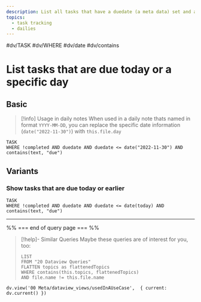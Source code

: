 ```yaml
---
description: List all tasks that have a duedate (a meta data) set and are due to a specific date or before
topics:
  - task tracking
  - dailies
---
```

 #dv/TASK #dv/WHERE #dv/date #dv/contains

# List tasks that are due today or a specific day

## Basic 

> [!info] Usage in daily notes
> When used in a daily note thats named in format `YYYY-MM-DD`, you can replace the specific date information (`date("2022-11-30")`) with `this.file.day`
```dataview
TASK 
WHERE !completed AND duedate AND duedate <= date("2022-11-30") AND contains(text, "due")
```

## Variants

### Show tasks that are due today or earlier

```dataview
TASK 
WHERE !completed AND duedate AND duedate <= date(today) AND contains(text, "due")
```

---
%% === end of query page === %%
> [!help]- Similar Queries
> Maybe these queries are of interest for you, too:
> ```dataview
> LIST
> FROM "20 Dataview Queries"
> FLATTEN topics as flattenedTopics
> WHERE contains(this.topics, flattenedTopics)
> AND file.name != this.file.name
> ```

```dataviewjs
dv.view('00 Meta/dataview_views/usedInAUseCase',  { current: dv.current() })
```
